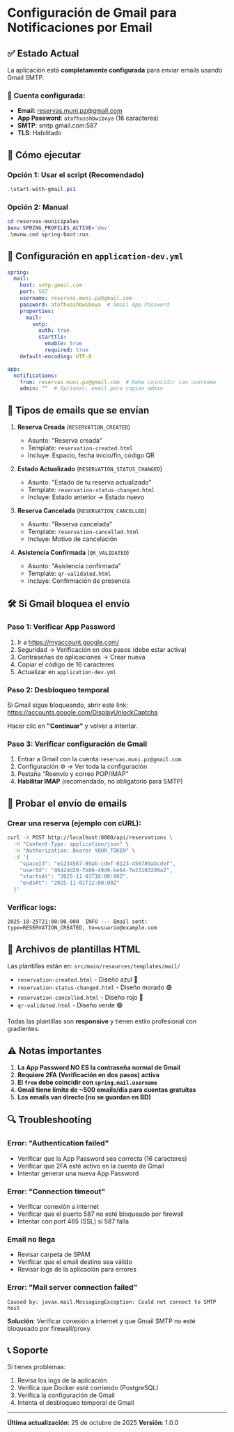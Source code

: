# Configuración de Gmail para Notificaciones por Email

## ✅ Estado Actual

La aplicación está **completamente configurada** para enviar emails usando Gmail SMTP.

### 📧 Cuenta configurada:
- **Email**: reservas.muni.pz@gmail.com
- **App Password**: `atofhusshbwiboya` (16 caracteres)
- **SMTP**: smtp.gmail.com:587
- **TLS**: Habilitado

## 🚀 Cómo ejecutar

### Opción 1: Usar el script (Recomendado)
```powershell
.\start-with-gmail.ps1
```

### Opción 2: Manual
```powershell
cd reservas-municipales
$env:SPRING_PROFILES_ACTIVE='dev'
.\mvnw.cmd spring-boot:run
```

## 🔧 Configuración en `application-dev.yml`

```yaml
spring:
  mail:
    host: smtp.gmail.com
    port: 587
    username: reservas.muni.pz@gmail.com
    password: atofhusshbwiboya  # Gmail App Password
    properties:
      mail:
        smtp:
          auth: true
          starttls:
            enable: true
            required: true
    default-encoding: UTF-8

app:
  notifications:
    from: reservas.muni.pz@gmail.com  # Debe coincidir con username
    admin: ""  # Opcional: email para copias admin
```

## 📨 Tipos de emails que se envían

1. **Reserva Creada** (`RESERVATION_CREATED`)
   - Asunto: "Reserva creada"
   - Template: `reservation-created.html`
   - Incluye: Espacio, fecha inicio/fin, código QR

2. **Estado Actualizado** (`RESERVATION_STATUS_CHANGED`)
   - Asunto: "Estado de tu reserva actualizado"
   - Template: `reservation-status-changed.html`
   - Incluye: Estado anterior → Estado nuevo

3. **Reserva Cancelada** (`RESERVATION_CANCELLED`)
   - Asunto: "Reserva cancelada"
   - Template: `reservation-cancelled.html`
   - Incluye: Motivo de cancelación

4. **Asistencia Confirmada** (`QR_VALIDATED`)
   - Asunto: "Asistencia confirmada"
   - Template: `qr-validated.html`
   - Incluye: Confirmación de presencia

## 🛠️ Si Gmail bloquea el envío

### Paso 1: Verificar App Password
1. Ir a https://myaccount.google.com/
2. Seguridad → Verificación en dos pasos (debe estar activa)
3. Contraseñas de aplicaciones → Crear nueva
4. Copiar el código de 16 caracteres
5. Actualizar en `application-dev.yml`

### Paso 2: Desbloqueo temporal
Si Gmail sigue bloqueando, abrir este link:
https://accounts.google.com/DisplayUnlockCaptcha

Hacer clic en **"Continuar"** y volver a intentar.

### Paso 3: Verificar configuración de Gmail
1. Entrar a Gmail con la cuenta `reservas.muni.pz@gmail.com`
2. Configuración ⚙️ → Ver toda la configuración
3. Pestaña "Reenvío y correo POP/IMAP"
4. **Habilitar IMAP** (recomendado, no obligatorio para SMTP)

## 🧪 Probar el envío de emails

### Crear una reserva (ejemplo con cURL):
```bash
curl -X POST http://localhost:8080/api/reservations \
  -H "Content-Type: application/json" \
  -H "Authorization: Bearer YOUR_TOKEN" \
  -d '{
    "spaceId": "e1234567-89ab-cdef-0123-456789abcdef",
    "userId": "4642dd20-7b80-49d9-be64-7e23103209a2",
    "startsAt": "2025-11-01T10:00:00Z",
    "endsAt": "2025-11-01T12:00:00Z"
  }'
```

### Verificar logs:
```
2025-10-25T21:00:00.000  INFO --- Email sent: type=RESERVATION_CREATED, to=usuario@example.com
```

## 📂 Archivos de plantillas HTML

Las plantillas están en: `src/main/resources/templates/mail/`

- `reservation-created.html` - Diseño azul 🔵
- `reservation-status-changed.html` - Diseño morado 🟣
- `reservation-cancelled.html` - Diseño rojo 🔴
- `qr-validated.html` - Diseño verde 🟢

Todas las plantillas son **responsive** y tienen estilo profesional con gradientes.

## ⚠️ Notas importantes

1. **La App Password NO ES la contraseña normal de Gmail**
2. **Requiere 2FA (Verificación en dos pasos) activa**
3. **El `from` debe coincidir con `spring.mail.username`**
4. **Gmail tiene límite de ~500 emails/día para cuentas gratuitas**
5. **Los emails van directo (no se guardan en BD)**

## 🔍 Troubleshooting

### Error: "Authentication failed"
- Verificar que la App Password sea correcta (16 caracteres)
- Verificar que 2FA esté activo en la cuenta de Gmail
- Intentar generar una nueva App Password

### Error: "Connection timeout"
- Verificar conexión a internet
- Verificar que el puerto 587 no esté bloqueado por firewall
- Intentar con port 465 (SSL) si 587 falla

### Email no llega
- Revisar carpeta de SPAM
- Verificar que el email destino sea válido
- Revisar logs de la aplicación para errores

### Error: "Mail server connection failed"
```
Caused by: javax.mail.MessagingException: Could not connect to SMTP host
```
**Solución**: Verificar conexión a internet y que Gmail SMTP no esté bloqueado por firewall/proxy.

## 📞 Soporte

Si tienes problemas:
1. Revisa los logs de la aplicación
2. Verifica que Docker esté corriendo (PostgreSQL)
3. Verifica la configuración de Gmail
4. Intenta el desbloqueo temporal de Gmail

---

**Última actualización**: 25 de octubre de 2025
**Versión**: 1.0.0
